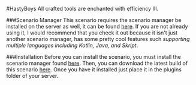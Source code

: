 #HastyBoys
All crafted tools are enchanted with efficiency III.

###Scenario Manager
This scenario requires the scenario manager be installed on the server as well, it can be found [here][Scenario Manager]. If you are not already using it, I would recommend that you check it out because it isn't just another scenario manager, has some pretty cool features such *supporting multiple languages including Kotlin, Java, and Skript*.

###Installation
Before you can install the scenario, you must install the scenario manager found [here][Scenario Manager]. Then, you can download the latest build of this scenario [here][Latest Stable Artifact]. Once you have it installed just place it in the plugins folder of your server.

[Latest Stable Artifact]: https://gitlab.com/CalebBassham/HastyBoys/-/jobs/artifacts/master/raw/HastyBoys.jar?job=jar
[Scenario Manager]: https://www.gitlab.com/CalebBassham/ScenarioManager